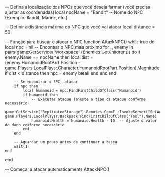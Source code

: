 -- Defina a localização dos NPCs que você deseja farmar (você precisa ajustar as coordenadas)
local npcName = "Bandit"  -- Nome do NPC (Exemplo: Bandit, Marine, etc.)

-- Definir a distância máxima do NPC que você vai atacar
local distance = 50

-- Função para buscar e atacar o NPC
function AttackNPC()
    while true do
        local npc = nil
        -- Encontrar o NPC mais próximo
        for _, enemy in pairs(game:GetService("Workspace").Enemies:GetChildren()) do
            if enemy.Name == npcName then
                local dist = (enemy.HumanoidRootPart.Position - game.Players.LocalPlayer.Character.HumanoidRootPart.Position).Magnitude
                if dist < distance then
                    npc = enemy
                    break
                end
            end
        end
        
        -- Se encontrar o NPC, atacar
        if npc then
            local humanoid = npc:FindFirstChildOfClass("Humanoid")
            if humanoid then
                -- Executar ataque (ajuste o tipo de ataque conforme necessário)
                game:GetService("ReplicatedStorage").Remotes.CommF_:InvokeServer("SetWeapon", game.Players.LocalPlayer.Backpack:FindFirstChildOfClass("Tool").Name)
                humanoid.Health = humanoid.Health - 10  -- Ajuste o valor do dano conforme necessário
            end
        end
        
        -- Aguardar um pouco antes de continuar a busca
        wait(1)
    end
end

-- Começar a atacar automaticamente
AttackNPC()
